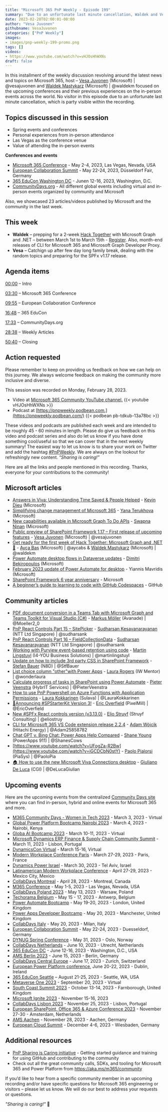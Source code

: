 ```yaml
---
title: "Microsoft 365 PnP Weekly - Episode 199"
summary: "Due to an unfortunate last minute cancellation, Waldek and Vesa ended up having a discussion on the spring events between each other. They also covered 23 articles from Microsoft and community."
date: 2023-02-28T02:00:01-00:00
author: "Vesa Juvonen"
githubname: VesaJuvonen
categories: ["PnP Weekly"]
images:
- images/pnp-weekly-199-promo.png
tags: []
videos:
- https://www.youtube.com/watch?v=vHJOsHhWXNs
draft: false
---
```

 
In this installment of the weekly discussion revolving around the latest news and topics on Microsoft 365, host – [Vesa Juvonen](http://twitter.com/vesajuvonen) (Microsoft) | @vesajuvonen and [Waldek Mastykarz](http://twitter.com/waldekm) (Microsoft) | @waldekm focused on the upcoming conferences and their previous experiences on the in-person events across the world. No visitor in this episode due to an unfortunate last minute cancellation, which is party visible within the recording.

## Topics discussed in this session

* Spring events and conferences
* Personal experiences from in-person attendance
* Las Vegas as the conference venue
* Value of attending the in-person events

**Conferences and events**

* [Microsoft 365 Conference](https://m365conf.com/) - May 2-4, 2023, Las Vegas, Nevada, USA
* [European Collaboration Summit](https://www.collabsummit.eu/) - May 22-24, 2023, Düsseldorf Fair, Germany
* [365 EduCon Washington DC](https://365educon.com/DC/) - Junen 12-16, 2023, Washington, D.C.
* [CommunityDays.org](https://www.communitydays.org/) - All different global events including virtual and in-person events organized by community and Microsoft

Also, we showcased 23 articles/videos published by Microsoft and the community in the last week.

## This week

* **Waldek** – prepping for a 2-week [Hack Together](https://aka.ms/hack-together) with Microsoft Graph and .NET – between March 1st to March 15th - [Register](https://forms.office.com/Pages/ResponsePage.aspx?id=v4j5cvGGr0GRqy180BHbR0ktYAUCTtVIvJkJdFsfkalUMlM0SVBXRjIyTEFJQVFYOUMzTDE2SEY1WS4u). Also, month-end releases of CLI for Microsoft 365 and Microsoft Graph Developer Proxy.
* **Vesa** – Catchign up after few day long family break, dealing with the random topics and preparing for the SPFx v1.17 release.

## Agenda items

[00:00](https://youtu.be/vHJOsHhWXNs?t=0) – Intro

[03:30](https://youtu.be/vHJOsHhWXNs?t=210) – Microsoft 365 Conference

[09:55](https://youtu.be/vHJOsHhWXNs?t=595) – European Collaboration Conference

[16:48](https://youtu.be/vHJOsHhWXNs?t=1008) – 365 EduCon

[17:33](https://youtu.be/vHJOsHhWXNs?t=1053) – CommunityDays.org

[28:38](https://youtu.be/vHJOsHhWXNs?t=1718) – Weekly Articles

[50:40](https://youtu.be/vHJOsHhWXNs?t=3040) – Closing

## Action requested

Please remember to keep on providing us feedback on how we can help on this journey. We always welcome feedback on making the community more inclusive and diverse.

This session was recorded on Monday, February 28, 2023.

*   Video at [Microsoft 365 Community YouTube channel.](https://aka.ms/m365pnp-videos)
    {{< youtube vHJOsHhWXNs >}}
*   Podcast at [https://pnpweekly.podbean.com.](https://pnpweekly.podbean.com/) 
    {{< podbean pb-tdkub-13a78bc >}}   

These videos and podcasts are published each week and are intended to be roughly 45 - 60 minutes in length.  Please do give us feedback on this video and podcast series and also do let us know if you have done something cool/useful so that we can cover that in the next weekly summary! The easiest way to let us know is to share your work on Twitter and add the hashtag [#PnPWeekly](https://twitter.com/search?q=%23pnpweekly). We are always on the lookout for refreshingly new content. “_Sharing is caring!”_ 

Here are all the links and people mentioned in this recording. Thanks, everyone for your contributions to the community!

## Microsoft articles

* [Answers in Viva: Understanding Time Saved & People Helped](https://techcommunity.microsoft.com/t5/microsoft-viva-blog/answers-in-viva-understanding-time-saved-amp-people-helped/ba-p/3744671) - [Kevin Dieu](https://www.linkedin.com/in/kevindieu/) (Microsoft)
* [Simplifying change management of Microsoft 365](https://techcommunity.microsoft.com/t5/microsoft-365-blog/simplifying-change-management-of-microsoft-365/ba-p/3738912) - [Yana Terukhova](https://www.linkedin.com/in/yana-terukhova-a252b354/) (Microsoft)
* [New capabilities available in Microsoft Graph To Do APIs](https://devblogs.microsoft.com/microsoft365dev/new-capabilities-available-in-microsoft-graph-to-do-apis/) - [Swapna Ninan](https://www.linkedin.com/in/swapna-elma-ninan/) (Microsoft)
* [Public preview of SharePoint Framework 1.17 – First release of upcoming features](https://devblogs.microsoft.com/microsoft365dev/public-preview-of-sharepoint-framework-1-17-first-release-of-upcoming-features/) - [Vesa Juvonen](https://twitter.com/vesajuvonen) (Microsoft) | @vesajuvonen
* [Get ready for the first week of Hack Together: Microsoft Graph and .NET 🦒](https://devblogs.microsoft.com/microsoft365dev/get-ready-for-the-first-week-of-hack-together-microsoft-graph-and-net/) - [Ayça Baş](https://twitter.com/aycabs) (Microsoft) | @aycabs & [Waldek Mastykarz](https://twitter.com/waldekm) (Microsoft) | @waldekm
* [Power Automate desktop flows in Dataverse updates](https://powerautomate.microsoft.com/blog/power-automate-desktop-flows-in-dataverse-updates/) - [Dimitri Bekiropoulos](https://www.linkedin.com/in/dimitri-b/) (Microsoft)
* [February 2023 update of Power Automate for desktop](https://powerautomate.microsoft.com/blog/february-2023-update-of-power-automate-for-desktop/) - Yiannis Mavridis (Microsoft)
* [SharePoint Framework 6 year anniversary](https://twitter.com/SharePoint/status/1628683841098358786) - Microsoft
* [A beginner’s guide to learning to code with GitHub Codespaces](https://github.blog/2023-02-22-a-beginners-guide-to-learning-to-code-with-github-codespaces/) - GitHub

## Community articles

* [PDF document conversion in a Teams Tab with Microsoft Graph and Teams Toolkit for Visual Studio (C#)](https://mmsharepoint.wordpress.com/2023/02/26/pdf-document-conversion-in-a-teams-tab-with-microsoft-graph-and-teams-toolkit-for-visual-studio-c/) - [Markus Möller](https://twitter.com/Moeller2_0) (Avanade) | @Moeller2_0
* [PnP React Controls Part 15 – SitePicker](https://spknowledge.com/2023/02/23/pnp-react-controls-part-15-sitepicker/) - [Sudharsan Kesavanarayanan](https://www.linkedin.com/in/sudharsan-kesavanarayanan-75b2bbb/) (NTT Ltd Singapore) | @sudharsank
* [PnP React Controls Part 16 – FieldCollectionData](https://spknowledge.com/2023/02/24/pnp-react-controls-part-16-fieldcollectiondata/) - [Sudharsan Kesavanarayanan](https://www.linkedin.com/in/sudharsan-kesavanarayanan-75b2bbb/) (NTT Ltd Singapore) | @sudharsank
* [Working with Purview event-based retention using code](https://www.blimped.nl/working-with-purview-event-based-retention-using-code/) - [Martin Lingstuyl](https://twitter.com/martinlingstuyl) (I4-YOU Business Solutions) | @martinlingstuyl
* [Update on how to include 3rd party CSS in SharePoint Framework](https://n8d.at/update-on-how-to-include-3rd-party-css-in-sharepoint-framework) - [Stefan Bauer](https://twitter.com/StfBauer) (N8D) | @StfBauer
* [List choice column "other"with Power Apps](https://wonderlaura.com/2023/02/23/list-choice-column-other-with-power-apps/) - [Laura Rogers](https://twitter.com/WonderLaura) (IW Mentor) | @wonderlaura
* [Calculate progress of tasks in SharePoint using Power Automate](https://sharepains.com/2023/02/22/calculate-progress-tasks-power-automate/) - [Pieter Veenstra](https://twitter.com/PieterVeenstra) (HybrIT Services) | @PieterVeenstra
* [How to use PnP Powershell on Azure Functions with Application Permissions](https://laurakokkarinen.com/how-to-use-pnp-powershell-on-azure-functions-with-application-permissions/) - [Laura Kokkarinen](https://twitter.com/LauraKokkarinen) (Sulava) | @LauraKokkarinen
* [🎉Announcing #SPStarterKit Version 3!](https://twitter.com/EricOverfield/status/1628537772914151425) - [Eric Overfield](https://twitter.com/EricOverfield) (PixelMill) | @EricOverfield
* [New #SPFx React controls version (v3.13.0)](https://twitter.com/eliostruyf/status/1629147916748062721) - [Elio Struyf](https://twitter.com/eliostruyf) (Struyf Consulting) | @eliostruy
* [CLI for Microsoft 365 VS Code extension release 2.2.4](https://pnp.github.io/blog/microsoft-365-pnp-weekly/episode-170/) - [Adam Wójcik](https://twitter.com/Adam25858782) (Hitachi Energy) | @Adam25858782
* [Chat GPT v. Bing Chat: Power Apps Help Compared](https://www.youtube.com/watch?v=UFogZa-R2Bw) - [Shane Young](https://twitter.com/ShanesCows) (PowerApps 911) | @ShanesCows
* [https://www.youtube.com/watch?v=UFogZa-R2Bw](https://www.youtube.com/watch?v=iGCDCbN0stY) - [Paolo Pialorsi](https://twitter.com/PaoloPia) (PiaSys) | @PaoloPia
* [🏠 How to use the new Microsoft Viva Connections desktop](https://www.youtube.com/watch?v=QIP7-tqGpI4) - [Giuliano De Luca](https://twitter.com/DeLucaGiulian) (CGI) | @DeLucaGiulian

## Upcoming events

Here are the upcoming events from the centralized [Community Days site](https://communitydays.org/events?when=upcoming) where you can find in-person, hybrid and online events for Microsoft 365 and more.

* [M365 Community Days - Women in Tech 2023](https://www.communitydays.org/event/2023-03-03/m365-community-days-women-in-tech-2023) - March 3, 2023 - Virtual
* [Global Power Platform Bootcamp Nairobi 2023](https://www.communitydays.org/event/2023-03-04/global-power-platform-bootcamp-nairobi-2023#home) - March 4, 2023 - Nairobi, Kenya
* [Globa AI Bootcamp 2023](https://www.communitydays.org/event/2023-03-10/global-ai-bootcamp-2023) - March 10-11, 2023 - Virtual
* [Microsoft Dynamics ERP Finance & Supply Chain Community Summit](https://www.communitydays.org/event/2023-03-11/dynamics-365-finance-and-supply-chain-summit) - March 11, 2023 - Lisbon, Portugal
* [DynamicsCon Virtual](https://www.communitydays.org/event/2023-03-15/dynamicscon-virtual) - March 15-16, Virtual
* [Modern Workplace Conference Paris](https://modern-workplace.pro/) - March 27-29, 2023 - Paris, France
* [Dynamics Power Israel](https://www.communitydays.org/event/2023-03-30/dynamics-power-israel) - March 30, 2023 - Tel Aviv, Israel
* [Latinamerican Modern Workplace Conference](https://www.communitydays.org/event/2023-04-27/get-cslatam-conference-2023) - April 27-29, 2023 - Mexico City, Mexico
* [CollabDays Montreal](https://www.collabdays.org/2023-montreal/) - April 28, 2023 - Montreal, Canada
* [M365 Conference](https://m365conf.com/#!/) - May 1-5, 2023 - Las Vegas, Nevada, USA
* [CollabDays Poland 2023](https://www.communitydays.org/event/2023-05-13/collabdays-poland-2023) - May 13, 2023 - Warsaw, Poland
* [Techorama Belgium](https://www.techorama.be/) - May 15 - 17, 2023 - Antwerp, Belgium
* [Power Automate Bootcamp](https://www.communitydays.org/event/2023-05-19/power-automate-bootcamp-2023) - May 19-20, 2023 - London, United Kingdom
* [Power Apps Developer Bootcamp](https://www.communitydays.org/event/2023-05-20/power-apps-developer-bootcamp) - May 20, 2023 - Manchester, United Kingdom
* [CollabDays Italy](https://www.collabdays.org/2023-italy/) - May 20, 2023 - Milan, Italy
* [European Collaboration Summit](https://www.collabsummit.eu/) - May 22-24, 2023 - Duesseldorf, Germany
* [DYNUG Spring Conference](https://www.communitydays.org/event/2023-05-31/dynug-spring-conference) - May 31, 2023 - Oslo, Norway
* [CollabDays Netherlands](https://www.communitydays.org/event/2023-06-10/collabdays-netherlands-2023) - June 10, 2023 - Utrecht, Netherlands
* [365 EduCon DC](https://365educon.com/DC/) - June 12-16, 2023 - Washington, D.C., USA
* [AMS Berlin 2023](https://www.communitydays.org/event/2023-06-15/amsberlin-2023) - June 15, 2023 - Berlin, Germany
* [CollabDays Central Europe](https://www.collabdays.org/2023-ce/) - June 17, 2023 - Zurich, Switzerland
* [European Power Platform conference](https://www.sharepointeurope.com/european-power-platform-conference/), June 20-22, 2023 - Dublin, Ireland
* [365 EduCon Seattle](https://365educon.com/Seattle/) – August 21-25, 2023 - Seattle, WA, USA
* [Metaverse One 2023](https://www.communitydays.org/event/2023-09-20/metaverse-one-2023) - September 20, 2023 - Virtual
* [South Coast Summit 2023](https://www.southcoastsummit.com/) - October 13-14, 2023 - Farnborough, United Kingdom
* [Microsoft Ignite 2023](https://ignite.microsoft.com/) - November 15-16, 2023
* [CollabDays Lisbon 2023](https://www.collabdays.org/2023-lisbon/) - November 25, 2023 - Lisbon, Portugal
* [European SharePoint, Office 365 & Azure Conference 2023](https://www.sharepointeurope.com/) - November 27-30 - Amsterdam, Netherlands
* [AMS Aachen](https://www.communitydays.org/event/2023-11-28/ams-aachen) - November 28, 2023 - Aachen, Germany
* [European Cloud Summit](https://www.cloudsummit.eu/) - December 4-6, 2023 - Wiesbaden, Germany

## Additional resources

* [PnP Sharing is Caring initiative](https://aka.ms/sharing-is-caring) - Getting started guidance and training for using GitHub and contributing to the community
* Check out all the great community calls, SDKs, and tooling for Microsoft 365 and Power Platform from <https://aka.ms/m365/community>

If you’d like to hear from a specific community member in an upcoming recording and/or have specific questions for Microsoft 365 engineering or visitors – please let us know. We will do our best to address your requests or questions.

_"Sharing is caring!"_ 🧡

